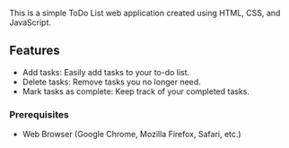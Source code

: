 This is a simple ToDo List web application created using HTML, CSS, and JavaScript.


## Features
- Add tasks: Easily add tasks to your to-do list.
- Delete tasks: Remove tasks you no longer need.
- Mark tasks as complete: Keep track of your completed tasks.


### Prerequisites
- Web Browser (Google Chrome, Mozilla Firefox, Safari, etc.)
